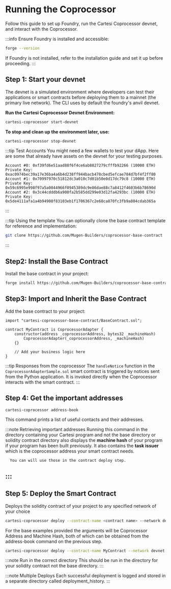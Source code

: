 # Running the Coprocessor

Follow this guide to set up Foundry, run the Cartesi Coprocessor devnet, and interact with the Coprocessor.

:::info Ensure Foundry is installed and accessible:
```bash
forge --version
```

If Foundry is not installed, refer to the installation guide and set it up before proceeding.
:::

## Step 1: Start your devnet

The devnet is a simulated environment where developers can test their applications or smart contracts before deploying them to a mainnet (the primary live network). The CLI uses by default the foundry's anvil devnet. 

**Run the Cartesi Coprocessor Devnet Environment:**
```bash
cartesi-coprocessor start-devnet
```

**To stop and clean up the environment later, use:**
```bash
cartesi-coprocessor stop-devnet
```

:::tip Test Accounts
You might need a few wallets to test your dApp. Here are some that already have assets on the devnet for your testing purposes.
```
Account #0: 0xf39fd6e51aad88f6f4ce6ab8827279cfffb92266 (10000 ETH) Private Key: 0xac0974bec39a17e36ba4a6b4d238ff944bacb478cbed5efcae784d7bf4f2ff80
Account #1: 0x70997970c51812dc3a010c7d01b50e0d17dc79c8 (10000 ETH) Private Key: 0x59c6995e998f97a5a0044966f0945389dc9e86dae88c7a8412f4603b6b78690d
Account #2: 0x3c44cdddb6a900fa2b585dd299e03d12fa4293bc (10000 ETH) Private Key: 0x5de4111afa1a4b94908f83103eb1f1706367c2e68ca870fc3fb9a804cdab365a
```
:::

:::tip Using the template
You can optionally clone the base contract template for reference and implementation:
```bash
git clone https://github.com/Mugen-Builders/coprocessor-base-contract
```
:::

## Step2: Install the Base Contract
Install the base contract in your project:
```bash
forge install https://github.com/Mugen-Builders/coprocessor-base-contract
```

## Step3: Import and Inherit the Base Contract
Add the base contract to your project:
```solidity
import "cartesi-coprocessor-base-contract/BaseContract.sol";

contract MyContract is CoprocessorAdapter {
    constructor(address _coprocessorAddress, bytes32 _machineHash)
        CoprocessorAdapter(_coprocessorAddress, _machineHash)
    {}

    // Add your business logic here
}
```

:::tip Responses from the coprocessor
The `handleNotice` function in the `CoprocessorAdapterSample.sol` smart contract is triggered by notices sent from the Python application. It is invoked directly when the Coprocessor interacts with the smart contract.
:::

## Step 4: Get the important addresses

   ```bash
   cartesi-coprocessor address-book
   ```
   This command prints a list of useful contacts and their addresses.

   :::note Retrieving important addresses
      Running this command in the directory containing your Cartesi program and not the base directory or solidity contract directory also displays the **machine hash** of your program if your program has been built previously. It also contains the **task issuer** which is the coprocessor address your smart contract needs. 
      
      You can will use those in the contract deploy step.
   :::
---

## Step 5: Deploy the Smart Contract
   Deploys the solidity contract of your project to any specified network of your choice
   ```bash
   cartesi-coprocessor deploy --contract-name <contract name> --network devnet --constructor-args <arguments seperated by single space>
   ```
   For the base examples provided the arguments will be Coprocessor Address and Machine Hash, both of which can be obtained from the address-book command on the previous step.
   ```bash
   cartesi-coprocessor deploy --contract-name MyContract --network devnet --constructor-args <Coprocessor Address> <Machine Hash>
   ```

   :::note Run in the correct directory
   This should be run in the directory for your solidity contract not the base directory.
   :::
   
   :::note Multiple Deploys
   Each successful deployment is logged and stored in a separate directory called deployment_history.
   :::

